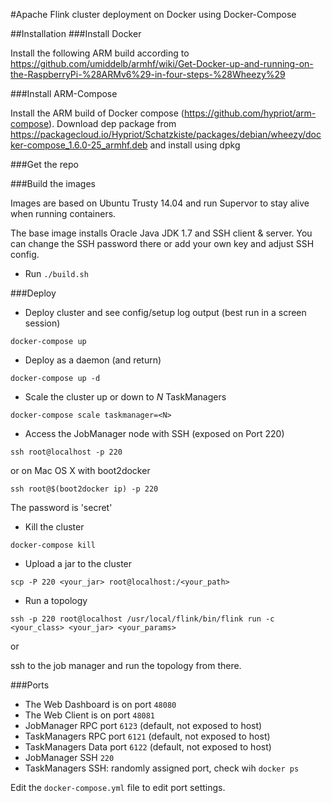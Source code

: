 #Apache Flink cluster deployment on Docker using Docker-Compose

##Installation
###Install Docker

Install the following ARM build according to https://github.com/umiddelb/armhf/wiki/Get-Docker-up-and-running-on-the-RaspberryPi-%28ARMv6%29-in-four-steps-%28Wheezy%29

###Install ARM-Compose

Install the ARM build of Docker compose (https://github.com/hypriot/arm-compose).
Download dep package from https://packagecloud.io/Hypriot/Schatzkiste/packages/debian/wheezy/docker-compose_1.6.0-25_armhf.deb
and install using dpkg 


###Get the repo

###Build the images

Images are based on Ubuntu Trusty 14.04 and run Supervor to stay alive when running containers.

The base image installs Oracle Java JDK 1.7 and SSH client & server. You can change the SSH password there or add your own key and adjust SSH config.

- Run `./build.sh`

###Deploy

- Deploy cluster and see config/setup log output (best run in a screen session)

`docker-compose up`

- Deploy as a daemon (and return)

`docker-compose up -d`

- Scale the cluster up or down to *N* TaskManagers

`docker-compose scale taskmanager=<N>`

- Access the JobManager node with SSH (exposed on Port 220)

`ssh root@localhost -p 220`

or on Mac OS X with boot2docker

`ssh root@$(boot2docker ip) -p 220`

The password is 'secret'

- Kill the cluster

`docker-compose kill`

- Upload a jar to the cluster

`scp -P 220 <your_jar> root@localhost:/<your_path>`

- Run a topology

`ssh -p 220 root@localhost /usr/local/flink/bin/flink run -c <your_class> <your_jar> <your_params>`

or

ssh to the job manager and run the topology from there.

###Ports

- The Web Dashboard is on port `48080`
- The Web Client is on port `48081`
- JobManager RPC port `6123` (default, not exposed to host)
- TaskManagers RPC port `6121` (default, not exposed to host)
- TaskManagers Data port `6122` (default, not exposed to host)
- JobManager SSH `220`
- TaskManagers SSH: randomly assigned port, check wih `docker ps`

Edit the `docker-compose.yml` file to edit port settings.
